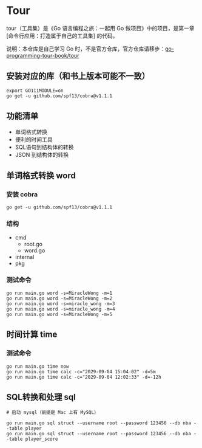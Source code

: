 # Tour

tour（工具集）是《Go 语言编程之旅：一起用 Go 做项目》中的项目，是第一章 [命令行应用：打造属于自己的工具集] 的代码。

说明：本仓库是自己学习 Go 时，不是官方仓库，官方仓库请移步：[go-programming-tour-book/tour](https://github.com/go-programming-tour-book/tour)


## 安装对应的库（和书上版本可能不一致）

```shell
export GO111MODULE=on 
go get -u github.com/spf13/cobra@v1.1.1
```
## 功能清单

- 单词格式转换
- 便利的时间工具
- SQL语句到结构体的转换 
- JSON 到结构体的转换

## 单词格式转换 word

### 安装 cobra 

```
go get -u github.com/spf13/cobra@v1.1.1
```

### 结构
- cmd
  - root.go
  - word.go
- internal
- pkg

### 测试命令

```
go run main.go word -s=MiracleWong -m=1
go run main.go word -s=MiracleWong -m=2
go run main.go word -s=miracle_wong -m=3
go run main.go word -s=miracle_wong -m=4
go run main.go word -s=MiracleWong -m=5
```

## 时间计算 time

### 测试命令

```
go run main.go time now
go run main.go time calc -c="2029-09-04 15:04:02" -d=5m
go run main.go time calc -c="2029-09-04 12:02:33" -d=-12h
```


## SQL转换和处理 sql
```
# 启动 mysql（前提是 Mac 上有 MySQL）

go run main.go sql struct --username root --password 123456 --db nba --table player
go run main.go sql struct --username root --password 123456 --db nba --table player_score
```

